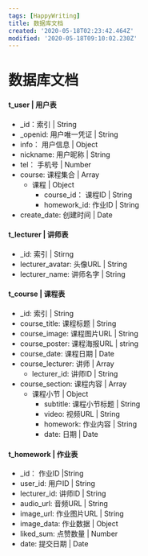 ```yaml
---
tags: [HappyWriting]
title: 数据库文档
created: '2020-05-18T02:23:42.464Z'
modified: '2020-05-18T09:10:02.230Z'
---
```


# 数据库文档

#### t_user | 用户表
* _id：索引 | String
* _openid: 用户唯一凭证 | String
* info： 用户信息 | Object
* nickname: 用户昵称 | String
* tel： 手机号 | Number
* course: 课程集合 | Array
  * 课程 | Object
    * course_id： 课程ID | String
    * homework_id: 作业ID | String
* create_date: 创建时间 | Date

#### t_lecturer | 讲师表
* _id: 索引 | Stirng
* lecturer_avatar: 头像URL | String
* lecturer_name: 讲师名字 | String

#### t_course | 课程表
* _id: 索引 | String
* course_title: 课程标题 | String
* course_image: 课程图片URL | String
* course_poster: 课程海报URL | string
* course_date: 课程日期 | Date
* course_lecturer: 讲师 | Array
    * lecturer_id: 讲师ID | String
* course_section: 课程内容 | Array
  * 课程小节 | Object
    * subtitle: 课程小节标题 | String
    * video: 视频URL | String
    * homework: 作业内容 | String 
    * date: 日期 | Date

#### t_homework | 作业表
* _id： 作业ID |String
* user_id: 用户ID | String
* lecturer_id: 讲师ID | String
* audio_url: 音频URL | String
* image_url: 作业图片URL | String
* image_data: 作业数据 | Object
* liked_sum: 点赞数量 | Number
* date: 提交日期 | Date
